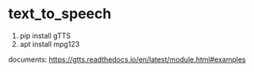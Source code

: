 # text_to_speech

1. pip install gTTS
2. apt install mpg123

documents: https://gtts.readthedocs.io/en/latest/module.html#examples
